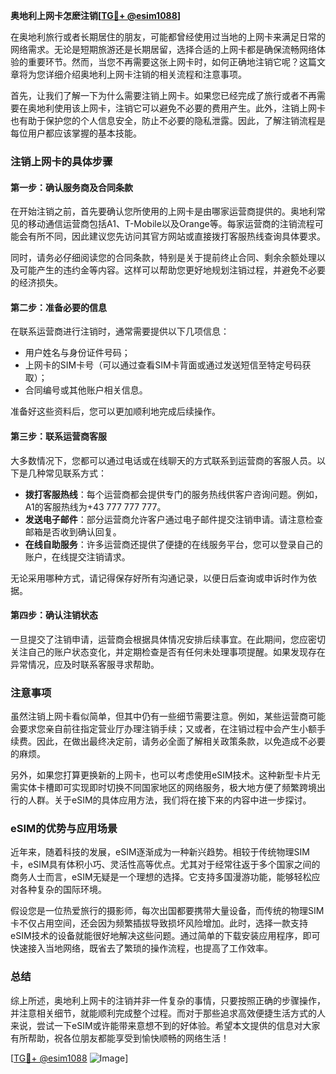**奥地利上网卡怎麽注销[[TG💪+ @esim1088](https://t.me/s/esim1088)]**

在奥地利旅行或者长期居住的朋友，可能都曾经使用过当地的上网卡来满足日常的网络需求。无论是短期旅游还是长期居留，选择合适的上网卡都是确保流畅网络体验的重要环节。然而，当您不再需要这张上网卡时，如何正确地注销它呢？这篇文章将为您详细介绍奥地利上网卡注销的相关流程和注意事项。

首先，让我们了解一下为什么需要注销上网卡。如果您已经完成了旅行或者不再需要在奥地利使用该上网卡，注销它可以避免不必要的费用产生。此外，注销上网卡也有助于保护您的个人信息安全，防止不必要的隐私泄露。因此，了解注销流程是每位用户都应该掌握的基本技能。

### 注销上网卡的具体步骤

#### 第一步：确认服务商及合同条款
在开始注销之前，首先要确认您所使用的上网卡是由哪家运营商提供的。奥地利常见的移动通信运营商包括A1、T-Mobile以及Orange等。每家运营商的注销流程可能会有所不同，因此建议您先访问其官方网站或直接拨打客服热线查询具体要求。

同时，请务必仔细阅读您的合同条款，特别是关于提前终止合同、剩余余额处理以及可能产生的违约金等内容。这样可以帮助您更好地规划注销过程，并避免不必要的经济损失。

#### 第二步：准备必要的信息
在联系运营商进行注销时，通常需要提供以下几项信息：
- 用户姓名与身份证件号码；
- 上网卡的SIM卡号（可以通过查看SIM卡背面或通过发送短信至特定号码获取）；
- 合同编号或其他账户相关信息。

准备好这些资料后，您可以更加顺利地完成后续操作。

#### 第三步：联系运营商客服
大多数情况下，您都可以通过电话或在线聊天的方式联系到运营商的客服人员。以下是几种常见联系方式：
- **拨打客服热线**：每个运营商都会提供专门的服务热线供客户咨询问题。例如，A1的客服热线为+43 777 777 777。
- **发送电子邮件**：部分运营商允许客户通过电子邮件提交注销申请。请注意检查邮箱是否收到确认回复。
- **在线自助服务**：许多运营商还提供了便捷的在线服务平台，您可以登录自己的账户，在线提交注销请求。

无论采用哪种方式，请记得保存好所有沟通记录，以便日后查询或申诉时作为依据。

#### 第四步：确认注销状态
一旦提交了注销申请，运营商会根据具体情况安排后续事宜。在此期间，您应密切关注自己的账户状态变化，并定期检查是否有任何未处理事项提醒。如果发现存在异常情况，应及时联系客服寻求帮助。

### 注意事项

虽然注销上网卡看似简单，但其中仍有一些细节需要注意。例如，某些运营商可能会要求您亲自前往指定营业厅办理注销手续；又或者，在注销过程中会产生小额手续费。因此，在做出最终决定前，请务必全面了解相关政策条款，以免造成不必要的麻烦。

另外，如果您打算更换新的上网卡，也可以考虑使用eSIM技术。这种新型卡片无需实体卡槽即可实现即时切换不同国家地区的网络服务，极大地方便了频繁跨境出行的人群。关于eSIM的具体应用方法，我们将在接下来的内容中进一步探讨。

### eSIM的优势与应用场景

近年来，随着科技的发展，eSIM逐渐成为一种新兴趋势。相较于传统物理SIM卡，eSIM具有体积小巧、灵活性高等优点。尤其对于经常往返于多个国家之间的商务人士而言，eSIM无疑是一个理想的选择。它支持多国漫游功能，能够轻松应对各种复杂的国际环境。

假设您是一位热爱旅行的摄影师，每次出国都要携带大量设备，而传统的物理SIM卡不仅占用空间，还会因为频繁插拔导致损坏风险增加。此时，选择一款支持eSIM技术的设备就能很好地解决这些问题。通过简单的下载安装应用程序，即可快速接入当地网络，既省去了繁琐的操作流程，也提高了工作效率。

### 总结

综上所述，奥地利上网卡的注销并非一件复杂的事情，只要按照正确的步骤操作，并注意相关细节，就能顺利完成整个过程。而对于那些追求高效便捷生活方式的人来说，尝试一下eSIM或许能带来意想不到的好体验。希望本文提供的信息对大家有所帮助，祝各位朋友都能享受到愉快顺畅的网络生活！

[[TG💪+ @esim1088](https://t.me/s/esim1088) ![Image](https://i.postimg.cc/4NQfJmqS/Snipaste-2025-05-13-00-14-12.png)]